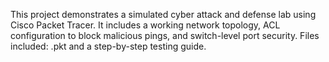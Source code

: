 This project demonstrates a simulated cyber attack and defense lab using Cisco Packet Tracer. It includes a working network topology,
ACL configuration to block malicious pings, and switch-level port security. Files included: .pkt and a step-by-step testing guide.
